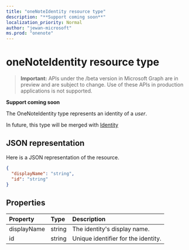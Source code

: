 ```yaml
---
title: "oneNoteIdentity resource type"
description: "**Support coming soon**"
localization_priority: Normal
author: "jewan-microsoft"
ms.prod: "onenote"
---
```


# oneNoteIdentity resource type

> **Important:** APIs under the /beta version in Microsoft Graph are in preview and are subject to change. Use of these APIs in production applications is not supported.

**Support coming soon**

The OneNoteIdentity type represents an identity of a _user_.

In future, this type will be merged with [Identity](identity.md)


## JSON representation

Here is a JSON representation of the resource.

<!-- {
  "blockType": "resource",
  "optionalProperties": [

  ],
  "@odata.type": "microsoft.graph.oneNoteIdentity"
}-->

```json
{
  "displayName": "string",
  "id": "string"
}

```
## Properties
| Property	   | Type	|Description|
|:---------------|:--------|:----------|
|displayName|string|The identity's display name.|
|id|string|Unique identifier for the identity.|

<!-- uuid: 8fcb5dbc-d5aa-4681-8e31-b001d5168d79
2015-10-25 14:57:30 UTC -->
<!-- {
  "type": "#page.annotation",
  "description": "oneNoteIdentity resource",
  "keywords": "",
  "section": "documentation",
  "tocPath": ""
}-->
